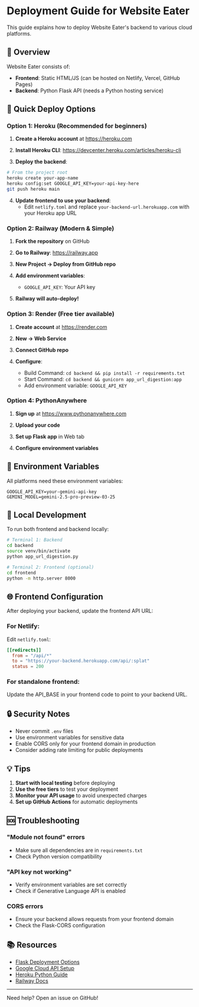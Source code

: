 # Deployment Guide for Website Eater

This guide explains how to deploy Website Eater's backend to various cloud platforms.

## 🎯 Overview

Website Eater consists of:
- **Frontend**: Static HTML/JS (can be hosted on Netlify, Vercel, GitHub Pages)
- **Backend**: Python Flask API (needs a Python hosting service)

## 🚀 Quick Deploy Options

### Option 1: Heroku (Recommended for beginners)

1. **Create a Heroku account** at https://heroku.com

2. **Install Heroku CLI**: https://devcenter.heroku.com/articles/heroku-cli

3. **Deploy the backend**:
```bash
# From the project root
heroku create your-app-name
heroku config:set GOOGLE_API_KEY=your-api-key-here
git push heroku main
```

4. **Update frontend to use your backend**:
   - Edit `netlify.toml` and replace `your-backend-url.herokuapp.com` with your Heroku app URL

### Option 2: Railway (Modern & Simple)

1. **Fork the repository** on GitHub

2. **Go to Railway**: https://railway.app

3. **New Project → Deploy from GitHub repo**

4. **Add environment variables**:
   - `GOOGLE_API_KEY`: Your API key

5. **Railway will auto-deploy!**

### Option 3: Render (Free tier available)

1. **Create account** at https://render.com

2. **New → Web Service**

3. **Connect GitHub repo**

4. **Configure**:
   - Build Command: `cd backend && pip install -r requirements.txt`
   - Start Command: `cd backend && gunicorn app_url_digestion:app`
   - Add environment variable: `GOOGLE_API_KEY`

### Option 4: PythonAnywhere

1. **Sign up** at https://www.pythonanywhere.com

2. **Upload your code**

3. **Set up Flask app** in Web tab

4. **Configure environment variables**

## 📝 Environment Variables

All platforms need these environment variables:

```
GOOGLE_API_KEY=your-gemini-api-key
GEMINI_MODEL=gemini-2.5-pro-preview-03-25
```

## 🔧 Local Development

To run both frontend and backend locally:

```bash
# Terminal 1: Backend
cd backend
source venv/bin/activate
python app_url_digestion.py

# Terminal 2: Frontend (optional)
cd frontend
python -m http.server 8000
```

## 🌐 Frontend Configuration

After deploying your backend, update the frontend API URL:

### For Netlify:
Edit `netlify.toml`:
```toml
[[redirects]]
  from = "/api/*"
  to = "https://your-backend.herokuapp.com/api/:splat"
  status = 200
```

### For standalone frontend:
Update the API_BASE in your frontend code to point to your backend URL.

## 🔒 Security Notes

- Never commit `.env` files
- Use environment variables for sensitive data
- Enable CORS only for your frontend domain in production
- Consider adding rate limiting for public deployments

## 💡 Tips

1. **Start with local testing** before deploying
2. **Use the free tiers** to test your deployment
3. **Monitor your API usage** to avoid unexpected charges
4. **Set up GitHub Actions** for automatic deployments

## 🆘 Troubleshooting

### "Module not found" errors
- Make sure all dependencies are in `requirements.txt`
- Check Python version compatibility

### "API key not working"
- Verify environment variables are set correctly
- Check if Generative Language API is enabled

### CORS errors
- Ensure your backend allows requests from your frontend domain
- Check the Flask-CORS configuration

## 📚 Resources

- [Flask Deployment Options](https://flask.palletsprojects.com/en/3.0.x/deploying/)
- [Google Cloud API Setup](https://console.cloud.google.com)
- [Heroku Python Guide](https://devcenter.heroku.com/articles/getting-started-with-python)
- [Railway Docs](https://docs.railway.app/)

---

Need help? Open an issue on GitHub!
